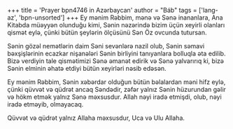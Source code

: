 +++
title = 'Prayer bpn4746 in Azərbaycan'
author = "Báb"
tags = ['lang-az', 'bpn-unsorted']
+++
Ey mənim Rəbbim, mənə və Sənə inananlara, Ana Kitabda müəyyən olunduğu kimi, Sənin nəzərində bizim üçün xeyirli olanları qismət eylə, çünki bütün şeylərin ölçüsünü Sən Öz ovcunda tutursan.

Sənin gözəl nemətlərin daim Səni sevənlərə nazil olub, Sənin səmavi bəxşişlərinin ecazkar nişanələri Sənin birliyini tanıyanlara bolluqla əta edilib. Bizə verdiyin tale qismətimizi Sənə əmanət edirik və Sənə yalvarırıq ki, bizə Sənin elminin əhatə etdiyi bütün xeyirləri nəsib edəsən.

Ey mənim Rəbbim, Sənin xəbərdar olduğun bütün bəlalardan məni hifz eylə, çünki qüvvət və qüdrət ancaq Səndədir, zəfər yalnız Sənin hüzurundan gəlir və hökm etmək yalnız Sənə məxsusdur. Allah nəyi iradə etmişdi, olub, nəyi iradə etməyib, olmayacaq.

Qüvvət və qüdrət yalnız Allaha məxsusdur, Uca və Ulu Allaha.
